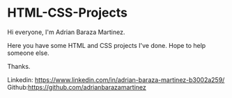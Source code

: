 # HTML-CSS-Projects
Hi everyone, I'm Adrian Baraza Martinez.

Here you have some HTML and CSS projects I've done.
Hope to help someone else.

Thanks.

Linkedin: https://www.linkedin.com/in/adrian-baraza-martinez-b3002a259/
Github:https://github.com/adrianbarazamartinez
